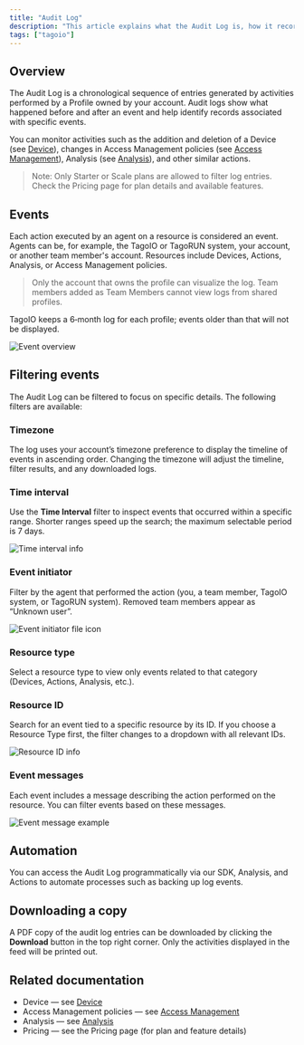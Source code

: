 ```yaml
---
title: "Audit Log"
description: "This article explains what the Audit Log is, how it records chronological activity from user Profiles, and what types of events you can monitor. It also notes plan restrictions for filtering log entries."
tags: ["tagoio"]
---
```

## Overview

The Audit Log is a chronological sequence of entries generated by activities performed by a Profile owned by your account. Audit logs show what happened before and after an event and help identify records associated with specific events.

You can monitor activities such as the addition and deletion of a Device (see [Device](../devices/index)), changes in Access Management policies (see [Access Management](../tagorun/access-management/index)), Analysis (see [Analysis](../analysis/index)), and other similar actions.

> Note: Only Starter or Scale plans are allowed to filter log entries. Check the Pricing page for plan details and available features.

## Events

Each action executed by an agent on a resource is considered an event. Agents can be, for example, the TagoIO or TagoRUN system, your account, or another team member's account. Resources include Devices, Actions, Analysis, or Access Management policies.

> Only the account that owns the profile can visualize the log. Team members added as Team Members cannot view logs from shared profiles.

TagoIO keeps a 6‑month log for each profile; events older than that will not be displayed.

![Event overview](/docs_imagem/tagoio/external-d3b441c9.png)

## Filtering events

The Audit Log can be filtered to focus on specific details. The following filters are available:

### Timezone
The log uses your account’s timezone preference to display the timeline of events in ascending order. Changing the timezone will adjust the timeline, filter results, and any downloaded logs.

### Time interval
Use the **Time Interval** filter to inspect events that occurred within a specific range. Shorter ranges speed up the search; the maximum selectable period is 7 days.

![Time interval info](/docs_imagem/tagoio/info-8.png)

### Event initiator
Filter by the agent that performed the action (you, a team member, TagoIO system, or TagoRUN system). Removed team members appear as “Unknown user”.

![Event initiator file icon](/docs_imagem/tagoio/file.png)

### Resource type
Select a resource type to view only events related to that category (Devices, Actions, Analysis, etc.).

### Resource ID
Search for an event tied to a specific resource by its ID. If you choose a Resource Type first, the filter changes to a dropdown with all relevant IDs.

![Resource ID info](/docs_imagem/tagoio/info-8.png)

### Event messages
Each event includes a message describing the action performed on the resource. You can filter events based on these messages.

![Event message example](/docs_imagem/tagoio/external-f91f78f4.png)

## Automation

You can access the Audit Log programmatically via our SDK, Analysis, and Actions to automate processes such as backing up log events.

## Downloading a copy

A PDF copy of the audit log entries can be downloaded by clicking the **Download** button in the top right corner. Only the activities displayed in the feed will be printed out.

## Related documentation

- Device — see [Device](../devices/index)  
- Access Management policies — see [Access Management](../tagorun/access-management/index)  
- Analysis — see [Analysis](../analysis/index)  
- Pricing — see the Pricing page (for plan and feature details)